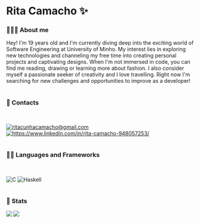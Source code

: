# Rita Camacho ✨

### 🧚🏻‍♀️ About me
Hey! I'm 19 years old and I'm currently diving deep into the exciting world of Software Engineering at University of Minho. My interest lies in exploring new technologies and channeling my free time into creating personal projects and captivating designs. When I'm not immersed in code, you can find me reading, drawing or learning more about fashion. I also consider myself a passionate seeker of creativity and I love travelling. Right now I'm searching for new challenges and opportunities to improve as a developer!

#

### 🔔 Contacts
</br>
<p align="left">
    <a href="mailto:ritacunhacamacho@gmail.com">
       <img alt="ritacunhacamacho@gmail.com" title="Email" src="https://custom-icon-badges.demolab.com/badge/-EMAIL-858AE3?style=for-the-badge&logo=mail&logoColor=white"/>
    </a>
    <a href="https://www.linkedin.com/in/rita-camacho-948057253/">
      <img alt="https://www.linkedin.com/in/rita-camacho-948057253/" title="LinkedIn" src="https://custom-icon-badges.demolab.com/badge/-LINKEDIN-B596E5?style=for-the-badge&logo=linkedin&logoColor=white"/>
    </a>
</p>

#

### 👩‍💻 Languages and Frameworks
</br>

![C](https://img.shields.io/badge/c-3670A0?style=for-the-badge&logo=c&logoColor=white)
![Haskell](https://img.shields.io/badge/haskell-382C52?style=for-the-badge&logo=haskell&logoColor=white)

#

### 💜 Stats
<img align="left" src="https://github-readme-stats.vercel.app/api?username=ritacamacho&show_icons=true&theme=discord_old_blurple&bg_color=00000000"/>
<img align="left" src="https://github-readme-stats.vercel.app/api/top-langs/?username=ritacamacho&show_icons=true&theme=discord_old_blurple&bg_color=00000000"/>
